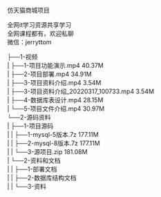 仿天猫商城项目

全网it学习资源共享学习<br>全网课程都有，欢迎私聊<br>微信：jerryttom<br>

├──1-视频<br> | ├──1-项目功能演示.mp4 40.37M<br> | ├──2-项目部署.mp4 34.91M<br> | ├──3-项目资料介绍.mp4 3.54M<br> | ├──3-项目资料介绍_20220317_100733.mp4 3.54M<br> | ├──4-数据库表设计.mp4 28.15M<br> | └──5-项目文件介绍.mp4 30.97M<br> └──2-源码资料<br> | ├──1-项目源码<br> | | ├──1-mysql-5版本.7z 177.11M<br> | | ├──2-mysql-8版本.7z 177.11M<br> | | └──3-源项目.zip 181.08M<br> | └──2-资料和文档<br> | | ├──1-部署文档<br> | | ├──2-数据库结构文档<br> | | └──3-资料